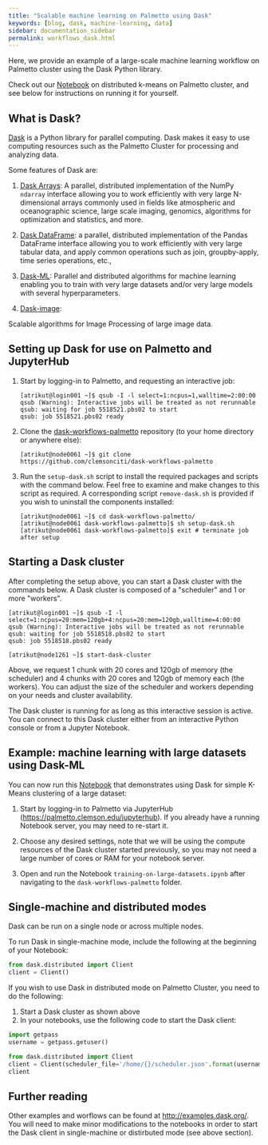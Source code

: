 ```yaml
---
title: "Scalable machine learning on Palmetto using Dask"
keywords: [blog, dask, machine-learning, data]
sidebar: documentation_sidebar
permalink: workflows_dask.html
---
```


Here, we provide an example of a large-scale machine learning workflow on Palmetto cluster
using the Dask Python library.

Check out our [Notebook](https://github.com/clemsonciti/dask-workflows-palmetto/blob/master/training-on-large-datasets.ipynb)
on distributed k-means on Palmetto cluster,
and see below for instructions on running it for yourself.

## What is Dask? 

[Dask](https://docs.dask.org/en/latest) is a Python library
for parallel computing.
Dask makes it easy to use computing resources such as
the Palmetto Cluster
for processing and analyzing data.

Some features of Dask are:

1. [Dask Arrays](https://docs.dask.org/en/latest/array.html):
A parallel, distributed implementation of the NumPy `ndarray` interface
allowing you to work efficiently with very large N-dimensional arrays
commonly used in fields like atmospheric and oceanographic science,
large scale imaging, genomics, algorithms for optimization and statistics, and more.

1. [Dask DataFrame](https://docs.dask.org/en/latest/dataframe.html):
a parallel, distributed implementation of the Pandas DataFrame interface
allowing you to work efficiently with very large tabular data,
and apply common operations such as join, groupby-apply, time series operations, etc.,

1. [Dask-ML](http://ml.dask.org/):
Parallel and distributed algorithms for machine learning
enabling you to train with very large datasets and/or very large models with several hyperparameters.

1. [Dask-image](https://dask-image.readthedocs.io/en/latest/):

  Scalable algorithms for Image Processing of large image data.

## Setting up Dask for use on Palmetto and JupyterHub

1. Start by logging-in to Palmetto, and requesting an interactive job:

   ```
   [atrikut@login001 ~]$ qsub -I -l select=1:ncpus=1,walltime=2:00:00
   qsub (Warning): Interactive jobs will be treated as not rerunnable
   qsub: waiting for job 5518521.pbs02 to start
   qsub: job 5518521.pbs02 ready
   ```
   
1. Clone the [dask-workflows-palmetto](https://github.com/clemsonciti/dask-workflows-palmetto)
   repository (to your home directory or anywhere else):
   
   ```
   [atrikut@node0061 ~]$ git clone https://github.com/clemsonciti/dask-workflows-palmetto
   ```
   
4. Run the `setup-dask.sh` script to install the required packages and scripts
   with the command below.
   Feel free to examine and make changes to this script as required.
   A corresponding script `remove-dask.sh` is provided if you wish to uninstall the components installed:
   
   ```
   [atrikut@node0061 ~]$ cd dask-workflows-palmetto/
   [atrikut@node0061 dask-workflows-palmetto]$ sh setup-dask.sh
   [atrikut@node0061 dask-workflows-palmetto]$ exit # terminate job after setup
   ```
 
## Starting a Dask cluster

After completing the setup above,
you can start a Dask cluster with the commands below.
A Dask cluster is composed of a "scheduler" and 1 or more "workers".

```
[atrikut@login001 ~]$ qsub -I -l select=1:ncpus=20:mem=120gb+4:ncpus=20:mem=120gb,walltime=4:00:00
qsub (Warning): Interactive jobs will be treated as not rerunnable           
qsub: waiting for job 5518518.pbs02 to start                                 
qsub: job 5518518.pbs02 ready                                                
                                     
[atrikut@node1261 ~]$ start-dask-cluster
```

Above, we request 1 chunk with 20 cores and 120gb of memory (the scheduler)
and 4 chunks with 20 cores and 120gb of memory each (the workers).
You can adjust the size of the scheduler and workers depending on your needs
and cluster availability.

The Dask cluster is running for as long as this interactive session is active.
You can connect to this Dask cluster either from an interactive Python console
or from a Jupyter Notebook.

## Example: machine learning with large datasets using Dask-ML

You can now run this [Notebook](https://github.com/clemsonciti/dask-workflows-palmetto/blob/master/training-on-large-datasets.ipynb)
that demonstrates using Dask for simple K-Means clustering of a large dataset:

1. Start by logging-in to Palmetto via JupyterHub (<https://palmetto.clemson.edu/jupyterhub>).
   If you already have a running Notebook server,
   you may need to re-start it.
   
2. Choose any desired settings, note that we will be using the compute resources
   of the Dask cluster started previously, so you may not need a large number of
   cores or RAM for your notebook server.

4. Open and run the Notebook `training-on-large-datasets.ipynb` after navigating
   to the `dask-workflows-palmetto` folder.
   
## Single-machine and distributed modes

Dask can be run on a single node
or across multiple nodes.

To run Dask in single-machine mode,
include the following at the beginning of your Notebook:

```python
from dask.distributed import Client
client = Client()
```

If you wish to use Dask in distributed mode on Palmetto Cluster,
you need to do the following:

1. Start a Dask cluster as shown above
2. In your notebooks, use the following code to start the Dask client:

```python
import getpass
username = getpass.getuser()

from dask.distributed import Client
client = Client(scheduler_file='/home/{}/scheduler.json'.format(username))
client
```

## Further reading

Other examples and worflows can be found at <http://examples.dask.org/>.
You will need to make minor modifications to the notebooks
in order to start the Dask client in single-machine or distirbuted mode (see above section).
